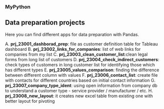 ### MyPython

## Data preparation projects

Here you can find different apps for data preparation with Pandas.

A. **prj_23001_dashborad_prep**: file as customer definition table for Tableau dashboard
B. **prj_23002_links_for_companies**: list of web links for companies from my list
C. **prj_23003_clean_customer_list**:clean legal forms from long list of customers
D. **prj_23004_check_indirect_customers**: check types of customers in long customer list for identifying those which has different types
E. **prj_23005_values_comparison**: finding the difference between different column with values
F. **prj_23006_contact_list**: create file with contacts for different countries based on initial contact information
G. **prj_23007_company_type_ident**: using open information from company db to understand a customer type - service provider / manufacturer / etc.
H. **prj_23008_new_layout**: it creates new excel table from existing one with better layout for pivoting
